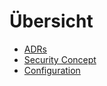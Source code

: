 # Übersicht

- [ADRs](./adrs.md)
- [Security Concept](./security/security-concept.md)
- [Configuration](./configuration.md)